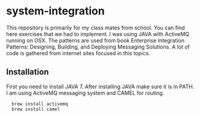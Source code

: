 # system-integration

This repository is primarily for my class mates from school. You can find here exercises that we had to implement. I was using JAVA
with ActiveMQ running on OSX. The patterns are used from book Enterprise Integration Patterns: Designing, Building, and Deploying Messaging Solutions.
A lot of code is gathered from internet sites focused in this topics.

## Installation

First you need to install JAVA 7. After installing JAVA make sure it is in PATH.
I am using ActiveMQ messaging system and CAMEL for routing.
```
  brew install activemq
  brew install camel
```

